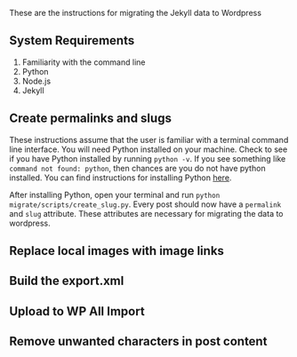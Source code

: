 These are the instructions for migrating the Jekyll data to Wordpress

## System Requirements
1. Familiarity with the command line
2. Python
3. Node.js
4. Jekyll

## Create permalinks and slugs
These instructions assume that the user is
familiar with a terminal command line interface.
You will need Python installed on your machine. Check to see if you have Python installed by running `python -v`. If you see something like `command not found: python`, then chances are you do not have python installed. You can find instructions for installing Python [here](https://www.python.org/downloads/).

After installing Python, open your terminal and run `python migrate/scripts/create_slug.py`. Every post should now have a `permalink` and `slug` attribute. These attributes are necessary for migrating the data to wordpress.

## Replace local images with image links

## Build the export.xml

## Upload to WP All Import

## Remove unwanted characters in post content